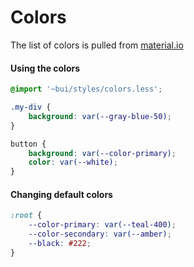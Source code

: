 Colors
======

The list of colors is pulled from [material.io](https://material.io/design/color/)

#### Using the colors
```css
@import '~bui/styles/colors.less';

.my-div {
    background: var(--gray-blue-50);
}

button {
    background: var(--color-primary);
    color: var(--white);
}
```

#### Changing default colors
```css
:root {
    --color-primary: var(--teal-400);
    --color-secondary: var(--amber);
    --black: #222;
}
```

<!--plain
<b-list-of-colors></b-list-of-colors>
-->

